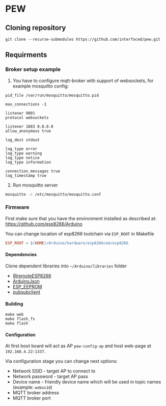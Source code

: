 # PEW

## Cloning repository

```
git clone --recurse-submodules https://github.com/interfaced/pew.git
```

## Requirments

### Broker setup example

1. You have to configure mqtt-broker with support of websockets, for example mosquitto config:

```
pid_file /var/run/mosquitto/mosquitto.pid

max_connections -1

listener 9001
protocol websockets

listener 1883 0.0.0.0
allow_anonymous true

log_dest stdout

log_type error
log_type warning
log_type notice
log_type information

connection_messages true
log_timestamp true
```

2. Run mosquitto server

```sh
mosquitto -c /etc/mosquitto/mosquitto.conf
```

### Firmware

First make sure that you have the environment installed as described at: https://github.com/esp8266/Arduino

You can change location of esp8266 toolchain via `ESP_ROOT` in Makefile

```Makefile
ESP_ROOT = $(HOME)/Arduino/hardware/esp8266com/esp8266
```

#### Dependencies

Clone dependent libraries into `~/Arduino/libraries` folder

* [IRremoteESP8266](https://github.com/crankyoldgit/IRremoteESP8266)
* [ArduinoJson](https://github.com/bblanchon/ArduinoJson)
* [ESP_EEPROM](https://github.com/jwrw/ESP_EEPROM)
* [pubsubclient](https://github.com/knolleary/pubsubclient)

#### Building

```
make web
make flash_fs
make flash
```

#### Configuration

At first boot board will act as AP `pew-config-ap` and host web-page at `192.168.4.22:1337`.

Via configuration stage you can change next options:

* Network SSID - target AP to connect to
* Network password - target AP pass
* Device name - friendly device name which will be used in topic names (example: `webos18`)
* MQTT broker address
* MQTT broker port
